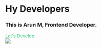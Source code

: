 # Hy Developers
### This is Arun M, Frontend Developer. 
<div style="color: #2ecc71;">Let's Develop</div>

<div style="margin: auto;"><img src="https://media.giphy.com/media/f3iwJFOVOwuy7K6FFw/giphy.gif" /></div>
